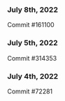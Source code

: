 ### July 8th, 2022

Commit #161100

### July 5th, 2022

Commit #314353


### July 4th, 2022

Commit #72281
